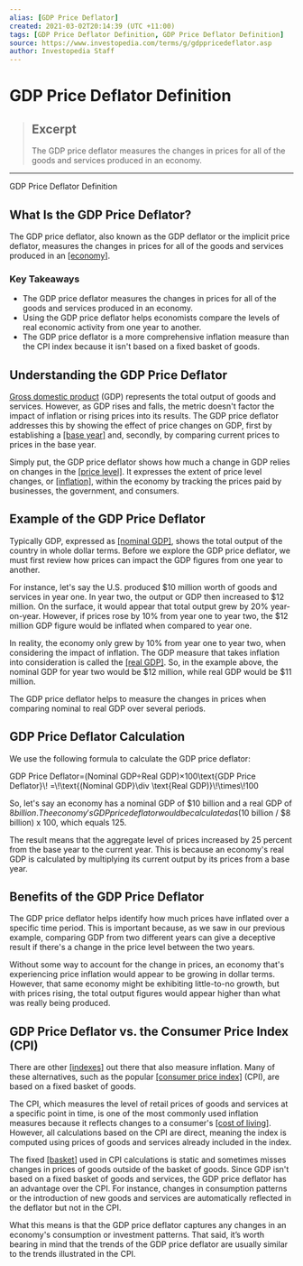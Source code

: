 ```yaml
---
alias: [GDP Price Deflator]
created: 2021-03-02T20:14:39 (UTC +11:00)
tags: [GDP Price Deflator Definition, GDP Price Deflator Definition]
source: https://www.investopedia.com/terms/g/gdppricedeflator.asp
author: Investopedia Staff
---
```


# GDP Price Deflator Definition

> ## Excerpt
> The GDP price deflator measures the changes in prices for all of the goods and services produced in an economy.

---

GDP Price Deflator Definition
## What Is the GDP Price Deflator?

The GDP price deflator, also known as the GDP deflator or the implicit price deflator, measures the changes in prices for all of the goods and services produced in an [[economy]](https://www.investopedia.com/terms/e/economy.asp).

### Key Takeaways

-   The GDP price deflator measures the changes in prices for all of the goods and services produced in an economy.
-   Using the GDP price deflator helps economists compare the levels of real economic activity from one year to another.
-   The GDP price deflator is a more comprehensive inflation measure than the CPI index because it isn't based on a fixed basket of goods.

## Understanding the GDP Price Deflator

[Gross domestic product](https://www.investopedia.com/terms/g/gdp.asp) (GDP) represents the total output of goods and services. However, as GDP rises and falls, the metric doesn't factor the impact of inflation or rising prices into its results. The GDP price deflator addresses this by showing the effect of price changes on GDP, first by establishing a [[base year]](https://www.investopedia.com/terms/b/base-year.asp) and, secondly, by comparing current prices to prices in the base year.

Simply put, the GDP price deflator shows how much a change in GDP relies on changes in the [[price level]](https://www.investopedia.com/terms/p/price_level.asp). It expresses the extent of price level changes, or [[inflation]](https://www.investopedia.com/terms/i/inflation.asp), within the economy by tracking the prices paid by businesses, the government, and consumers.

## Example of the GDP Price Deflator

Typically GDP, expressed as [[nominal GDP]](https://www.investopedia.com/terms/n/nominalgdp.asp), shows the total output of the country in whole dollar terms. Before we explore the GDP price deflator, we must first review how prices can impact the GDP figures from one year to another.

For instance, let's say the U.S. produced $10 million worth of goods and services in year one. In year two, the output or GDP then increased to $12 million. On the surface, it would appear that total output grew by 20% year-on-year. However, if prices rose by 10% from year one to year two, the $12 million GDP figure would be inflated when compared to year one.

In reality, the economy only grew by 10% from year one to year two, when considering the impact of inflation. The GDP measure that takes inflation into consideration is called the [[real GDP]](https://www.investopedia.com/terms/r/realgdp.asp). So, in the example above, the nominal GDP for year two would be $12 million, while real GDP would be $11 million.

The GDP price deflator helps to measure the changes in prices when comparing nominal to real GDP over several periods. 

## GDP Price Deflator Calculation

We use the following formula to calculate the GDP price deflator:

GDP Price Deflator\=(Nominal GDP÷Real GDP)×100\\text{GDP Price Deflator}\\! =\\!\\text{(Nominal GDP}\\div \\text{Real GDP)}\\!\\times\\!100

So, let's say an economy has a nominal GDP of $10 billion and a real GDP of $8 billion. The economy's GDP price deflator would be calculated as ($10 billion / $8 billion) x 100, which equals 125.

The result means that the aggregate level of prices increased by 25 percent from the base year to the current year. This is because an economy's real GDP is calculated by multiplying its current output by its prices from a base year.

## Benefits of the GDP Price Deflator

The GDP price deflator helps identify how much prices have inflated over a specific time period. This is important because, as we saw in our previous example, comparing GDP from two different years can give a deceptive result if there's a change in the price level between the two years.

Without some way to account for the change in prices, an economy that's experiencing price inflation would appear to be growing in dollar terms. However, that same economy might be exhibiting little-to-no growth, but with prices rising, the total output figures would appear higher than what was really being produced.

## GDP Price Deflator vs. the Consumer Price Index (CPI)

There are other [[indexes]](https://www.investopedia.com/terms/i/index.asp) out there that also measure inflation. Many of these alternatives, such as the popular [[consumer price index]](https://www.investopedia.com/terms/c/consumerpriceindex.asp) (CPI), are based on a fixed basket of goods.

The CPI, which measures the level of retail prices of goods and services at a specific point in time, is one of the most commonly used inflation measures because it reflects changes to a consumer's [[cost of living]](https://www.investopedia.com/terms/c/cost-of-living.asp). However, all calculations based on the CPI are direct, meaning the index is computed using prices of goods and services already included in the index.

The fixed [[basket]](https://www.investopedia.com/terms/b/basket.asp) used in CPI calculations is static and sometimes misses changes in prices of goods outside of the basket of goods. Since GDP isn't based on a fixed basket of goods and services, the GDP price deflator has an advantage over the CPI. For instance, changes in consumption patterns or the introduction of new goods and services are automatically reflected in the deflator but not in the CPI.

What this means is that the GDP price deflator captures any changes in an economy's consumption or investment patterns. That said, it’s worth bearing in mind that the trends of the GDP price deflator are usually similar to the trends illustrated in the CPI.
